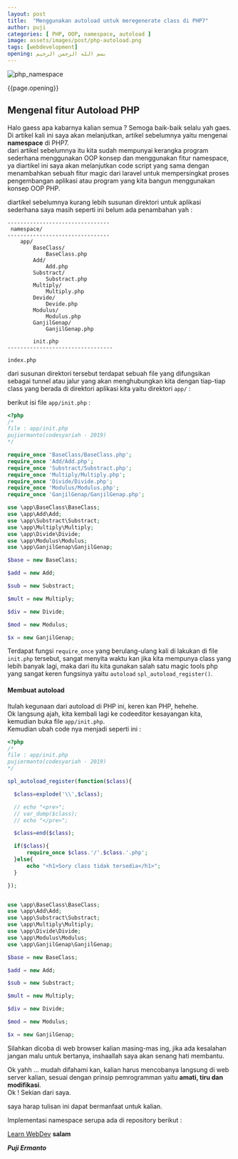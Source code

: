 ```yaml
---
layout: post
title:  "Menggunakan autoload untuk meregenerate class di PHP7"
author: puji
categories: [ PHP, OOP, namespace, autoload ]
image: assets/images/post/php-autoload.png
tags: [webdevelopment]
opening: بسم الله الرحمن الرحيم
---  
```

![php_namespace]({{site.url}}/assets/images/post/autoload-php.jpg)  

{{page.opening}}  

## Mengenal fitur Autoload PHP  

Halo gaess apa kabarnya kalian semua ? Semoga baik-baik selalu yah gaes.  
Di artikel kali ini saya akan melanjutkan, artikel sebelumnya yaitu mengenai **namespace** di PHP7.  
dari artikel sebelumnya itu kita sudah mempunyai kerangka program sederhana menggunakan OOP konsep dan menggunakan fitur namespace, ya diartikel ini saya akan melanjutkan code script yang sama dengan menambahkan sebuah fitur magic dari laravel untuk mempersingkat proses pengembangan aplikasi atau program yang kita bangun menggunakan konsep OOP PHP.

diartikel sebelumnya kurang lebih susunan direktori untuk aplikasi sederhana saya masih seperti ini belum ada penambahan yah :  

```
--------------------------------
 namespace/					
--------------------------------	
	app/					 	
		BaseClass/			 	
			BaseClass.php    	
		Add/				 	
			Add.php          	
		Substract/			 	
			Substract.php    	
		Multiply/			 	
			Multiply.php     	
		Devide/				 	
			Devide.php       
		Modulus/			 	
			Modulus.php      
		GanjilGenap/		 	
			GanjilGenap.php  	

		init.php             
---------------------------------

index.php

```  
dari susunan  direktori tersebut terdapat sebuah file yang difungsikan sebagai tunnel atau jalur yang akan menghubungkan kita dengan tiap-tiap class yang berada di direktori aplikasi kita yaitu direktori ```app/``` :  

berikut isi file ```app/init.php``` :  

```php
<?php 
/*
file : app/init.php
pujiermanto(codesyariah - 2019)
*/

require_once 'BaseClass/BaseClass.php';
require_once 'Add/Add.php';
require_once 'Substract/Substract.php';
require_once 'Multiply/Multiply.php';
require_once 'Divide/Divide.php';
require_once 'Modulus/Modulus.php';
require_once 'GanjilGenap/GanjilGenap.php';

use \app\BaseClass\BaseClass;
use \app\Add\Add;
use \app\Substract\Substract;
use \app\Multiply\Multiply;
use \app\Divide\Divide;
use \app\Modulus\Modulus;
use \app\GanjilGenap\GanjilGenap;

$base = new BaseClass;

$add = new Add;

$sub = new Substract;

$mult = new Multiply;

$div = new Divide;

$mod = new Modulus;

$x = new GanjilGenap;

```  

Terdapat fungsi ```require_once``` yang berulang-ulang kali di lakukan di file ```init.php``` tersebut, sangat menyita waktu kan jika kita mempunya class yang lebih banyak lagi, maka dari itu kita gunakan salah satu magic tools php yang sangat keren fungsinya yaitu ```autoload``` ```spl_autoload_register()```.  

#### Membuat autoload  
Itulah kegunaan dari autoload di PHP ini, keren kan PHP, hehehe.  
Ok langsung ajah, kita kembali lagi ke codeeditor kesayangan kita, kemudian buka file ```app/init.php```.  
Kemudian ubah code nya menjadi seperti ini :  

```php
<?php
/*
file : app/init.php
pujiermanto(codesyariah - 2019)
*/

spl_autoload_register(function($class){

  $class=explode('\\',$class);

  // echo "<pre>";
  // var_dump($class);
  // echo "</pre>";

  $class=end($class);

  if($class){
      require_once $class.'/'.$class.'.php';
  }else{
      echo "<h1>Sory class tidak tersedia</h1>";
  }

});


use \app\BaseClass\BaseClass;
use \app\Add\Add;
use \app\Substract\Substract;
use \app\Multiply\Multiply;
use \app\Divide\Divide;
use \app\Modulus\Modulus;
use \app\GanjilGenap\GanjilGenap;

$base = new BaseClass;

$add = new Add;

$sub = new Substract;

$mult = new Multiply;

$div = new Divide;

$mod = new Modulus;

$x = new GanjilGenap;

```  
Silahkan dicoba di web browser kalian masing-mas
ing, jika ada kesalahan jangan malu untuk bertanya, inshaallah saya akan senang hati membantu.

Ok yahh ... mudah difahami kan, kalian harus mencobanya langsung di web server kalian, sesuai dengan prinsip pemrogramman yaitu **amati, tiru dan modifikasi**.  
Ok ! Sekian dari saya.


saya harap tulisan ini dapat bermanfaat untuk kalian. 

Implementasi namespace serupa ada di repository berikut : 

<a href="https://github.com/codesyariah122/Learn-WebDev/tree/master/Project" target="_blank">Learn WebDev</a>
**salam** 

***Puji Ermanto***




